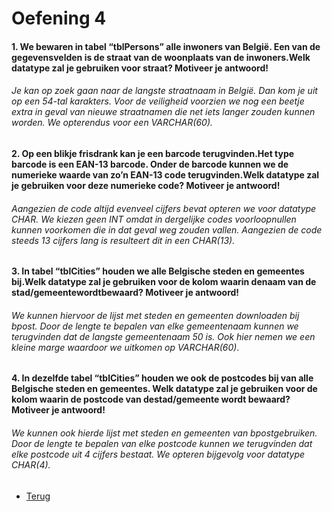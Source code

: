 # Oefening 4

#### 1. We bewaren in tabel “tblPersons” alle inwoners van België. Een van de gegevensvelden is de straat van de woonplaats van de inwoners.Welk datatype zal je gebruiken voor straat? Motiveer je antwoord!

###### Je kan op zoek gaan naar de langste straatnaam in België. Dan kom je uit op een 54-tal karakters. Voor de veiligheid voorzien we nog een beetje extra in geval van nieuwe straatnamen die net iets langer zouden kunnen worden. We opterendus voor een VARCHAR(60).

#### 2. Op een blikje frisdrank kan je een barcode terugvinden.Het type barcode is een EAN-13 barcode. Onder de barcode kunnen we de numerieke waarde van zo’n EAN-13 code terugvinden.Welk datatype zal je gebruiken voor deze numerieke code? Motiveer je antwoord!

###### Aangezien de code altijd evenveel cijfers bevat opteren we voor datatype CHAR. We kiezen geen INT omdat in dergelijke codes voorloopnullen kunnen voorkomen die in dat geval weg zouden vallen. Aangezien de code steeds 13 cijfers lang is resulteert dit in een CHAR(13).

#### 3. In tabel “tblCities” houden we alle Belgische steden en gemeentes bij.Welk datatype zal je gebruiken voor de kolom waarin denaam van de stad/gemeentewordtbewaard? Motiveer je antwoord!

###### We kunnen hiervoor de lijst met steden en gemeenten downloaden bij bpost. Door de lengte te bepalen van elke gemeentenaam kunnen we terugvinden dat de langste gemeentenaam 50 is. Ook hier nemen we een kleine marge waardoor we uitkomen op VARCHAR(60).

#### 4. In dezelfde tabel “tblCities” houden we ook de postcodes bij van alle Belgische steden en gemeentes. Welk datatype zal je gebruiken voor de kolom waarin de postcode van destad/gemeente wordt bewaard? Motiveer je antwoord!

###### We kunnen ook hierde lijst met steden en gemeenten van bpostgebruiken. Door de lengte te bepalen van elke postcode kunnen we terugvinden dat elke postcode uit 4 cijfers bestaat. We opteren bijgevolg voor datatype CHAR(4).


- [Terug](/Index/Oefeningen-Databases/Deel2.md)